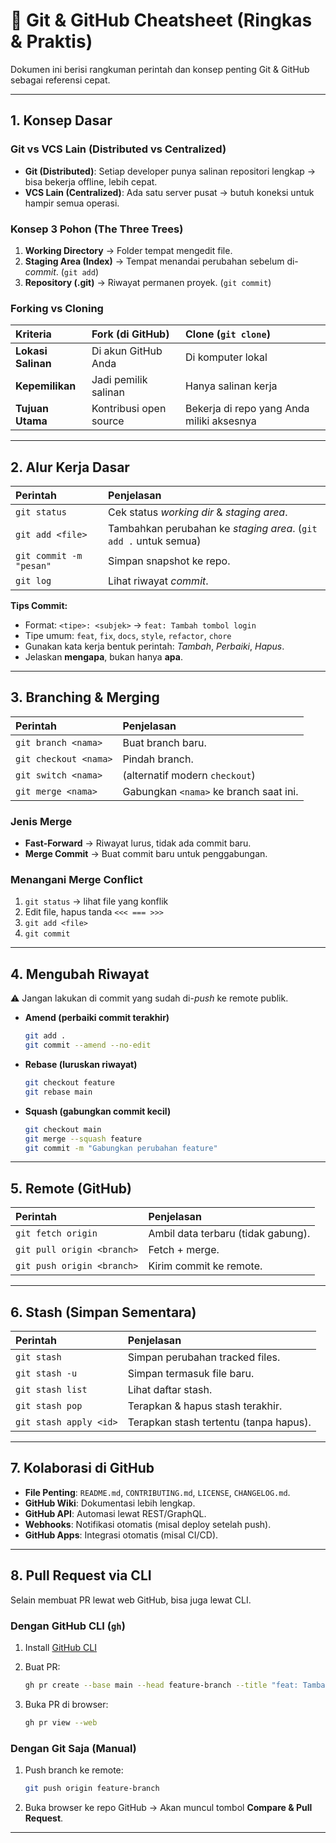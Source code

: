 # 📌 Git & GitHub Cheatsheet (Ringkas & Praktis)

Dokumen ini berisi rangkuman perintah dan konsep penting Git & GitHub sebagai referensi cepat.

---

## 1. Konsep Dasar

### Git vs VCS Lain (Distributed vs Centralized)

* **Git (Distributed)**: Setiap developer punya salinan repositori lengkap → bisa bekerja offline, lebih cepat.
* **VCS Lain (Centralized)**: Ada satu server pusat → butuh koneksi untuk hampir semua operasi.

### Konsep 3 Pohon (The Three Trees)

1. **Working Directory** → Folder tempat mengedit file.
2. **Staging Area (Index)** → Tempat menandai perubahan sebelum di-*commit*. (`git add`)
3. **Repository (.git)** → Riwayat permanen proyek. (`git commit`)

### Forking vs Cloning

| Kriteria           | Fork (di GitHub)       | Clone (`git clone`)                       |
| :----------------- | :--------------------- | :---------------------------------------- |
| **Lokasi Salinan** | Di akun GitHub Anda    | Di komputer lokal                         |
| **Kepemilikan**    | Jadi pemilik salinan   | Hanya salinan kerja                       |
| **Tujuan Utama**   | Kontribusi open source | Bekerja di repo yang Anda miliki aksesnya |

---

## 2. Alur Kerja Dasar

| Perintah                | Penjelasan                                                       |
| :---------------------- | :--------------------------------------------------------------- |
| `git status`            | Cek status *working dir* & *staging area*.                       |
| `git add <file>`        | Tambahkan perubahan ke *staging area*. (`git add .` untuk semua) |
| `git commit -m "pesan"` | Simpan snapshot ke repo.                                         |
| `git log`               | Lihat riwayat *commit*.                                          |

**Tips Commit:**

* Format: `<tipe>: <subjek>` → `feat: Tambah tombol login`
* Tipe umum: `feat`, `fix`, `docs`, `style`, `refactor`, `chore`
* Gunakan kata kerja bentuk perintah: *Tambah*, *Perbaiki*, *Hapus*.
* Jelaskan **mengapa**, bukan hanya **apa**.

---

## 3. Branching & Merging

| Perintah              | Penjelasan                             |
| :-------------------- | :------------------------------------- |
| `git branch <nama>`   | Buat branch baru.                      |
| `git checkout <nama>` | Pindah branch.                         |
| `git switch <nama>`   | (alternatif modern `checkout`)         |
| `git merge <nama>`    | Gabungkan `<nama>` ke branch saat ini. |

### Jenis Merge

* **Fast-Forward** → Riwayat lurus, tidak ada commit baru.
* **Merge Commit** → Buat commit baru untuk penggabungan.

### Menangani Merge Conflict

1. `git status` → lihat file yang konflik
2. Edit file, hapus tanda `<<< === >>>`
3. `git add <file>`
4. `git commit`

---

## 4. Mengubah Riwayat

⚠️ Jangan lakukan di commit yang sudah di-*push* ke remote publik.

* **Amend (perbaiki commit terakhir)**

  ```bash
  git add .
  git commit --amend --no-edit
  ```

* **Rebase (luruskan riwayat)**

  ```bash
  git checkout feature
  git rebase main
  ```

* **Squash (gabungkan commit kecil)**

  ```bash
  git checkout main
  git merge --squash feature
  git commit -m "Gabungkan perubahan feature"
  ```

---

## 5. Remote (GitHub)

| Perintah                   | Penjelasan                         |
| :------------------------- | :--------------------------------- |
| `git fetch origin`         | Ambil data terbaru (tidak gabung). |
| `git pull origin <branch>` | Fetch + merge.                     |
| `git push origin <branch>` | Kirim commit ke remote.            |

---

## 6. Stash (Simpan Sementara)

| Perintah               | Penjelasan                             |
| :--------------------- | :------------------------------------- |
| `git stash`            | Simpan perubahan tracked files.        |
| `git stash -u`         | Simpan termasuk file baru.             |
| `git stash list`       | Lihat daftar stash.                    |
| `git stash pop`        | Terapkan & hapus stash terakhir.       |
| `git stash apply <id>` | Terapkan stash tertentu (tanpa hapus). |

---

## 7. Kolaborasi di GitHub

* **File Penting**: `README.md`, `CONTRIBUTING.md`, `LICENSE`, `CHANGELOG.md`.
* **GitHub Wiki**: Dokumentasi lebih lengkap.
* **GitHub API**: Automasi lewat REST/GraphQL.
* **Webhooks**: Notifikasi otomatis (misal deploy setelah push).
* **GitHub Apps**: Integrasi otomatis (misal CI/CD).

---

## 8. Pull Request via CLI

Selain membuat PR lewat web GitHub, bisa juga lewat CLI.

### Dengan GitHub CLI (`gh`)

1. Install [GitHub CLI](https://cli.github.com/)
2. Buat PR:

   ```bash
   gh pr create --base main --head feature-branch --title "feat: Tambah login" --body "Menambahkan fitur login"
   ```
3. Buka PR di browser:

   ```bash
   gh pr view --web
   ```

### Dengan Git Saja (Manual)

1. Push branch ke remote:

   ```bash
   git push origin feature-branch
   ```
2. Buka browser ke repo GitHub → Akan muncul tombol **Compare & Pull Request**.

---

